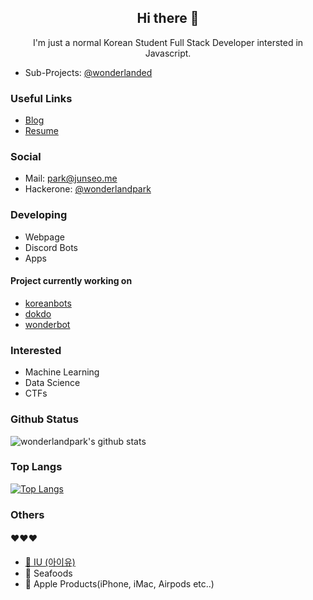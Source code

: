 <h2 align="center">Hi there 👋</h2>
<p align="center">I'm just a normal Korean Student Full Stack Developer intersted in Javascript.</p>

- Sub-Projects: [@wonderlanded](https://github.com/wonderlanded)

### Useful Links

- [Blog](https://junseo.me)
- [Resume](https://junseo.me/resume)

### Social

- Mail: [park@junseo.me](mailto:park@junseo.me)
- Hackerone: [@wonderlandpark](https://hackerone.com/wonderlandpark?type=user)

### Developing

- Webpage
- Discord Bots
- Apps

#### Project currently working on

- [koreanbots](https://github.com/koreanbots)
- [dokdo](https://github.com/wonderlandpark/dokdo)
- [wonderbot](https://github.com/wonderlandpark/wonderbot)

### Interested

- Machine Learning
- Data Science
- CTFs

### Github Status

![wonderlandpark's github stats](https://github-readme-stats.vercel.app/api?username=wonderlandpark&bg_color=ffa745,fe869f,ef7ac8,a083ed,43aeff&title_color=fff&text_color=fff&show_icons=true&count_private=true)

### Top Langs

[![Top Langs](https://github-readme-stats.vercel.app/api/top-langs/?username=wonderlandpark&bg_color=ffa745,fe869f,ef7ac8,a083ed,43aeff&title_color=fff&text_color=fff)](https://github.com/wonderlandpark/github-readme-stats)

### Others
#### ❤️❤️❤️

- [🎤 IU (아이유)](https://www.instagram.com/dlwlrma/)
- 🦀 Seafoods
- 🍎 Apple Products(iPhone, iMac, Airpods etc..)

